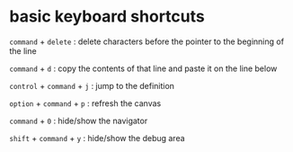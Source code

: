 # basic keyboard shortcuts

`command` + `delete` : delete characters before the pointer to the beginning of the line

`command` + `d` : copy the contents of that line and paste it on the line below

`control` + `command` + `j` : jump to the definition

`option` + `command` + `p` : refresh the canvas

`command` + `0` : hide/show the navigator

`shift` + `command` + `y` : hide/show the debug area
